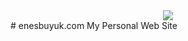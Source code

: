 <center><img src="https://enesbuyuk.com/statik/logo/logo-koyu.svg"></center>
# enesbuyuk.com
My Personal Web Site

